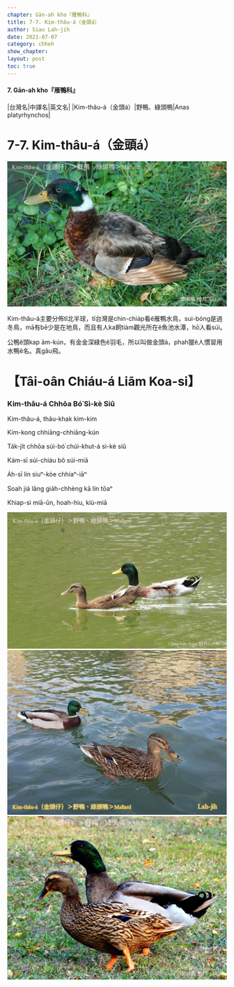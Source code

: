 ```yaml
---
chapter: Gān-ah kho『雁鴨科』
title: 7-7. Kim-thâu-á（金頭á）
author: Siau Lah-jih
date: 2021-07-07
category: chheh
show_chapter: 
layout: post
toc: true
---
```


#### 7. Gān-ah kho『雁鴨科』

|台灣名|中譯名|英文名|
|Kim-thâu-á（金頭á）|野鴨、綠頭鴨|Anas platyrhynchos|


# 7-7. Kim-thâu-á（金頭á）

![](../too5/07/07-7-2.金頭á.jpg)


Kim-thâu-á主要分佈tī北半球，tī台灣是chin-chia̍p看ê雁鴨水鳥，sui-bóng是過冬鳥，mā有bē少是在地鳥，而且有人ka飼tiàm觀光所在ê魚池水潭，hō͘人看súi。

公鴨ê頭kap ām-kún，有金金深綠色ê羽毛，所以叫做金頭á，phah獵ê人慣習用水鴨ê名。真gâu飛。



# 【Tâi-oân Chiáu-á Liām Koa-si】

### **Kim-thâu-á Chhōa Bó͘ Sì-kè Siû**

Kim-thâu-á, thâu-khak kim-kim

Kim-kong chhiāng-chhiāng-kún

Ta̍k-ji̍t chhōa súi-bó͘ chúi-khut-á sì-kè siû

Kám-sī súi-chiáu bô súi-miā

A̍h-sī lín siuⁿ-kòe chhiaⁿ-iāⁿ

Soah jiá lâng gia̍h-chhèng kā lín tōaⁿ

Khiap-sì miā-ūn, hoah-hiu, kiù-miā


![](../too5/07/07-7-3.金頭á.jpg)
![](../too5/07/07-7-4.金頭á.jpg)
![](../too5/07/07-7-1.金頭á.jpg)

